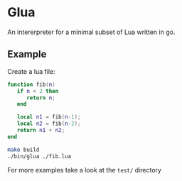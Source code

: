 # Glua
An intererpreter for a minimal subset of Lua written in go.

## Example

Create a lua file:
```lua
function fib(n)
   if n < 2 then
      return n;
   end

   local n1 = fib(n-1);
   local n2 = fib(n-2);
   return n1 + n2;
end
```

```sh
make build
./bin/glua ./fib.lua
```

For more examples take a look at the `test/` directory
